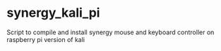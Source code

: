 # synergy_kali_pi
Script to compile and install synergy mouse and keyboard controller on raspberry pi version of kali
